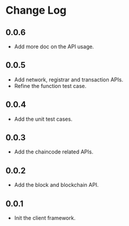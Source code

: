 # Change Log

## 0.0.6
* Add more doc on the API usage.

## 0.0.5
* Add network, registrar and transaction APIs.
* Refine the function test case.

## 0.0.4
* Add the unit test cases.

## 0.0.3
* Add the chaincode related APIs.

## 0.0.2
* Add the block and blockchain API.

## 0.0.1
* Init the client framework.
